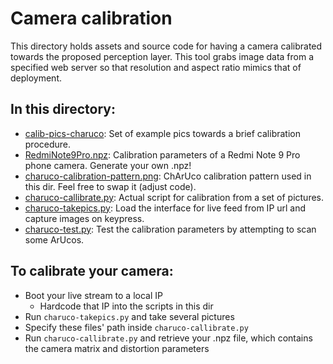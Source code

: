 # Camera calibration

This directory holds assets and source code for having a camera calibrated towards the proposed perception layer.
This tool grabs image data from a specified web server so that resolution and aspect ratio mimics that of deployment.

## In this directory:
- [calib-pics-charuco][]: Set of example pics towards a brief calibration procedure.
- [RedmiNote9Pro.npz][]: Calibration parameters of a Redmi Note 9 Pro phone camera. Generate your own .npz!
- [charuco-calibration-pattern.png][]: ChArUco calibration pattern used in this dir. Feel free to swap it (adjust code).
- [charuco-callibrate.py][]: Actual script for calibration from a set of pictures.
- [charuco-takepics.py][]: Load the interface for live feed from IP url and capture images on keypress.
- [charuco-test.py][]: Test the calibration parameters by attempting to scan some ArUcos.

[calib-pics-charuco]: https://github.com/solder-fumes-asthma/sub-t/tree/master/deploy-remote/camera-calibration/calib-pics-charuco
[RedmiNote9Pro.npz]: https://github.com/solder-fumes-asthma/sub-t/blob/master/deploy-remote/camera-calibration/RedmiNote9Pro.npz
[charuco-calibration-pattern.png]: https://github.com/solder-fumes-asthma/sub-t/blob/master/deploy-remote/camera-calibration/charuco-calibration-pattern.png
[charuco-callibrate.py]: https://github.com/solder-fumes-asthma/sub-t/blob/master/deploy-remote/camera-calibration/charuco-callibrate.py
[charuco-takepics.py]: https://github.com/solder-fumes-asthma/sub-t/blob/master/deploy-remote/camera-calibration/charuco-takepics.py
[charuco-test.py]: https://github.com/solder-fumes-asthma/sub-t/blob/master/deploy-remote/camera-calibration/charuco-test.py


## To calibrate your camera:
- Boot your live stream to a local IP
  - Hardcode that IP into the scripts in this dir
- Run `charuco-takepics.py` and take several pictures
- Specify these files' path inside `charuco-callibrate.py`
- Run `charuco-callibrate.py` and retrieve your .npz file, which contains the camera matrix and distortion parameters
